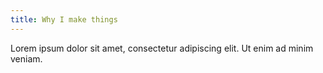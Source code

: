 ```yaml
---
title: Why I make things
---
```


Lorem ipsum dolor sit amet, consectetur adipiscing elit. Ut enim ad minim veniam.
